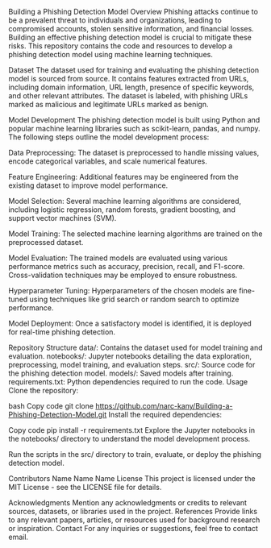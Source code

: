 Building a Phishing Detection Model
Overview
Phishing attacks continue to be a prevalent threat to individuals and organizations, leading to compromised accounts, stolen sensitive information, and financial losses. Building an effective phishing detection model is crucial to mitigate these risks. This repository contains the code and resources to develop a phishing detection model using machine learning techniques.

Dataset
The dataset used for training and evaluating the phishing detection model is sourced from source. It contains features extracted from URLs, including domain information, URL length, presence of specific keywords, and other relevant attributes. The dataset is labeled, with phishing URLs marked as malicious and legitimate URLs marked as benign.

Model Development
The phishing detection model is built using Python and popular machine learning libraries such as scikit-learn, pandas, and numpy. The following steps outline the model development process:

Data Preprocessing: The dataset is preprocessed to handle missing values, encode categorical variables, and scale numerical features.

Feature Engineering: Additional features may be engineered from the existing dataset to improve model performance.

Model Selection: Several machine learning algorithms are considered, including logistic regression, random forests, gradient boosting, and support vector machines (SVM).

Model Training: The selected machine learning algorithms are trained on the preprocessed dataset.

Model Evaluation: The trained models are evaluated using various performance metrics such as accuracy, precision, recall, and F1-score. Cross-validation techniques may be employed to ensure robustness.

Hyperparameter Tuning: Hyperparameters of the chosen models are fine-tuned using techniques like grid search or random search to optimize performance.

Model Deployment: Once a satisfactory model is identified, it is deployed for real-time phishing detection.

Repository Structure
data/: Contains the dataset used for model training and evaluation.
notebooks/: Jupyter notebooks detailing the data exploration, preprocessing, model training, and evaluation steps.
src/: Source code for the phishing detection model.
models/: Saved models after training.
requirements.txt: Python dependencies required to run the code.
Usage
Clone the repository:

bash
Copy code
git clone https://github.com/narc-kany/Building-a-Phishing-Detection-Model.git
Install the required dependencies:

Copy code
pip install -r requirements.txt
Explore the Jupyter notebooks in the notebooks/ directory to understand the model development process.

Run the scripts in the src/ directory to train, evaluate, or deploy the phishing detection model.

Contributors
Name
Name
Name
License
This project is licensed under the MIT License - see the LICENSE file for details.

Acknowledgments
Mention any acknowledgments or credits to relevant sources, datasets, or libraries used in the project.
References
Provide links to any relevant papers, articles, or resources used for background research or inspiration.
Contact
For any inquiries or suggestions, feel free to contact email.
